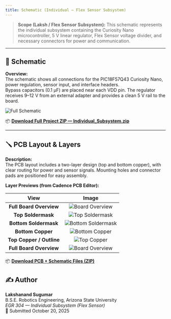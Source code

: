 ```yaml
---
title: Schematic (Individual — Flex Sensor Subsystem)
---
```


> **Scope (Laksh / Flex Sensor Subsystem):**
> This schematic represents the individual subsystem containing the Curiosity Nano microcontroller, 5 V linear regulator, Flex Sensor voltage divider, and necessary connectors for power and communication.

---

## 🧩 Schematic

**Overview:**  
The schematic shows all connections for the PIC18F57Q43 Curiosity Nano, power regulation, sensor input, and interface headers.  
Bypass capacitors (0.1 µF) are placed near each VDD pin. The regulator receives 9–12 V from an external adapter and provides a clean 5 V rail to the board.

![Full Schematic](Capture.png)

📦 **[Download Full Project ZIP — Individual_Subsystem.zip](Individual_Subsystem.zip)**

---

## 🪛 PCB Layout & Layers

**Description:**  
The PCB layout includes a two-layer design (top and bottom copper), with clear routing for power and sensor signals. Mounting holes and connector pads are positioned for easy assembly.

**Layer Previews (from Cadence PCB Editor):**

|           View           |              Image               |
| :----------------------: | :------------------------------: |
| **Full Board Overview**  |  ![Board Overview](schem6.png)   |
|    **Top Soldermask**    |  ![Top Soldermask](schem3.png)   |
|  **Bottom Soldermask**   | ![Bottom Soldermask](schem4.png) |
|    **Bottom Copper**     |   ![Bottom Copper](schem1.png)   |
| **Top Copper / Outline** |    ![Top Copper](schem5.png)     |
| **Full Board Overview**  |  ![Board Overview](schem6.png)   |

📦 **[Download PCB + Schematic Files (ZIP)](Individual_Subsystem.zip)**

## ✍ Author

**Lakshanand Sugumar**  
B.S.E. Robotics Engineering, Arizona State University  
_EGR 304 — Individual Subsystem (Flex Sensor)_  
📅 Submitted October 20, 2025
